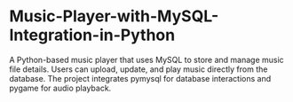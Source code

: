 # Music-Player-with-MySQL-Integration-in-Python
A Python-based music player that uses MySQL to store and manage music file details. Users can upload, update, and play music directly from the database. The project integrates pymysql for database interactions and pygame for audio playback.
